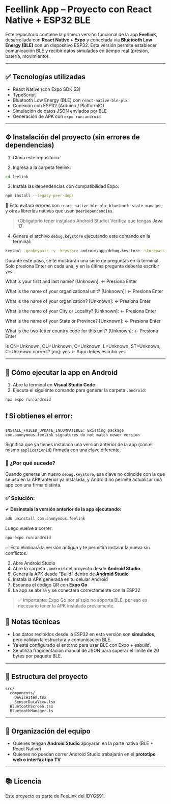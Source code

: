 # Feellink App – Proyecto con React Native + ESP32 BLE

Este repositorio contiene la primera versión funcional de la app **Feellink**, desarrollada con **React Native + Expo** y conectada vía **Bluetooth Low Energy (BLE)** con un dispositivo ESP32. Esta versión permite establecer comunicación BLE y recibir datos simulados en tiempo real (presión, batería, movimiento).

---

## ✅ Tecnologías utilizadas

* React Native (con Expo SDK 53)
* TypeScript
* Bluetooth Low Energy (BLE) con `react-native-ble-plx`
* Conexión con ESP32 (Arduino / PlatformIO)
* Simulación de datos JSON enviados por BLE
* Generación de APK con `expo run:android`

---

## ⚙️ Instalación del proyecto (sin errores de dependencias)

1. Clona este repositorio:

2. Ingresa a la carpeta feelink:

```bash
cd feelink
```

3. Instala las dependencias con compatibilidad Expo:

```bash
npm install --legacy-peer-deps
```

🔧 Esto evitará errores con `react-native-ble-plx`, `bluetooth-state-manager`, y otras librerías nativas que usan `peerDependencies`.


> (Obligatorio tener instalado Android Studio) Verifica que tengas **Java 17**.

4. Genera el archivo `debug.keystore` ejecutando este comando en la terminal:

```bash
keytool -genkeypair -v -keystore android/app/debug.keystore -storepass android -alias androiddebugkey -keypass android -keyalg RSA -keysize 2048 -validity 10000
```
Durante este paso, se te mostrarán una serie de preguntas en la terminal.
Solo presiona Enter en cada una, y en la última pregunta deberás escribir `yes`.

What is your first and last name?
  [Unknown]:            ← Presiona Enter

What is the name of your organizational unit?
  [Unknown]:            ← Presiona Enter

What is the name of your organization?
  [Unknown]:            ← Presiona Enter

What is the name of your City or Locality?
  [Unknown]:            ← Presiona Enter

What is the name of your State or Province?
  [Unknown]:            ← Presiona Enter

What is the two-letter country code for this unit?
  [Unknown]:            ← Presiona Enter

Is CN=Unknown, OU=Unknown, O=Unknown, L=Unknown, ST=Unknown, C=Unknown correct?
  [no]: yes             ← Aquí debes escribir `yes`

---

## 📱 Cómo ejecutar la app en Android

1. Abre la terminal en **Visual Studio Code**
2. Ejecuta el siguiente comando para generar la carpeta `.android`:

```bash
npx expo run:android
```
## ❗ Si obtienes el error:

```
INSTALL_FAILED_UPDATE_INCOMPATIBLE: Existing package com.anonymous.feelink signatures do not match newer version
```

Significa que ya tienes instalada una versión anterior de la app (con el mismo `applicationId`) firmada con una clave diferente.

### 🔐 ¿Por qué sucede?

Cuando generas un nuevo `debug.keystore`, esa clave no coincide con la que se usó en la APK anterior ya instalada, y Android no permite actualizar una app con una firma distinta.

### ✅ Solución:

✔ **Desinstala la versión anterior de la app ejecutando:** 

```bash
adb uninstall com.anonymous.feelink
```

Luego vuelve a correr:

```bash
npx expo run:android
```

✅ Esto eliminará la versión antigua y te permitirá instalar la nueva sin conflictos.

3. Abre Android Studio
3. Abre la carpeta `.android` del proyecto desde **Android Studio**
4. Genera la APK desde "Build" dentro de **Android Studio**
5. Instala la APK generada en tu celular Android
6. Escanea el código QR con **Expo Go**
7. La app se abrirá y se conectará correctamente con la ESP32

> ✅ Importante: Expo Go por sí solo no soporta BLE, por eso es necesario tener la APK instalada previamente.


## 🧠 Notas técnicas

* Los datos recibidos desde la ESP32 en esta versión son **simulados**, pero validan la estructura y comunicación BLE.
* Ya está configurado el entorno para usar BLE con Expo + esbuild.
* Se utiliza fragmentación manual de JSON para superar el límite de 20 bytes por paquete BLE.

---

## 📁 Estructura del proyecto

```
src/
  components/
    DeviceItem.tsx
    SensorDataView.tsx
  BluetoothScreen.tsx
  BluetoothManager.ts
```

---

## 👥 Organización del equipo

* Quienes tengan **Android Studio** apoyarán en la parte nativa (BLE + React Native)
* Quienes no puedan correr Android Studio trabajarán en el **prototipo web o interfaz tipo TV**


---

## 📚 Licencia

Este proyecto es parte de FeeLink del IDYGS91.
